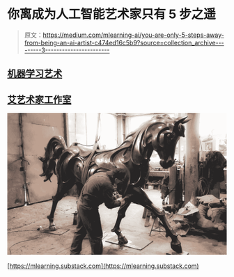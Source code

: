 # 你离成为人工智能艺术家只有 5 步之遥

> 原文：<https://medium.com/mlearning-ai/you-are-only-5-steps-away-from-being-an-ai-artist-c474ed16c5b9?source=collection_archive---------3----------------------->

## [机器学习艺术](https://mlearning.substack.com)

## [艾艺术家工作室](https://mlearning.substack.com/p/transform-your-words-into-ai-art?r=z7zu8&s=w&utm_campaign=post&utm_medium=web)

[![](img/500c4c92494104aab53b51558fa654b8.png)](https://mlearning.substack.com)

[https://mlearning.substack.com](https://mlearning.substack.com)